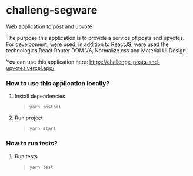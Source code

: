 # challeng-segware

Web application to post and upvote

The purpose this application is to provide a service of posts and upvotes. For development, were used, in addition to ReactJS, were used the technologies React Router DOM V6, Normalize.css and Material UI Design.

You can use this application here: https://challenge-posts-and-upvotes.vercel.app/

### How to use this application locally?

1. Install dependencies

   > `yarn install`

2. Run project
   > `yarn start`

### How to run tests?

1. Run tests

   > `yarn test`

